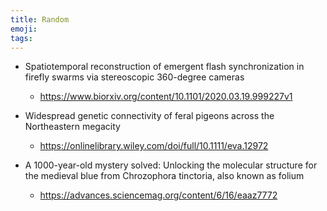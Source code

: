 ```yaml
---
title: Random
emoji: 
tags:
---
```


* Spatiotemporal reconstruction of emergent flash synchronization in firefly swarms via stereoscopic 360-degree cameras
     - https://www.biorxiv.org/content/10.1101/2020.03.19.999227v1

* Widespread genetic connectivity of feral pigeons across the Northeastern megacity
     - https://onlinelibrary.wiley.com/doi/full/10.1111/eva.12972

* A 1000-year-old mystery solved: Unlocking the molecular structure for the medieval blue from Chrozophora tinctoria, also known as folium
     - https://advances.sciencemag.org/content/6/16/eaaz7772